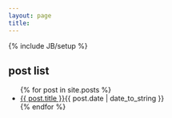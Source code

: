 ```yaml
---
layout: page
title: 
---
```

{% include JB/setup %}

## post list 
<ul class="posts">
  {% for post in site.posts %}
    <li><a href="{{ BASE_PATH }}{{ post.url }}">{{ post.title }}</a><span>{{ post.date | date_to_string }}</span> </li>
  {% endfor %}
</ul>



